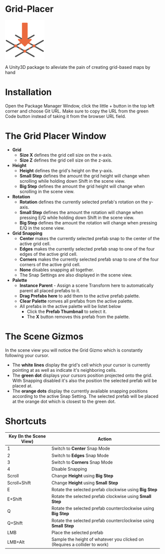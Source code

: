 # Grid-Placer
![Grid Placer Logo](/Resources/Icon_LightMode.png)

A Unity3D package to alleviate the pain of creating grid-based maps by hand

# Installation
Open the Package Manager Window, click the little + button in the top left corner and choose Git URL.
Make sure to copy the URL from the green Code button instead of taking it from the browser URL field.

# The Grid Placer Window
* **Grid**
  * **Size X** defines the grid cell size on the x-axis.
  * **Size Z** defines the grid cell size on the z-axis.
* **Height**
  * **Height** defines the grid's height on the y-axis.
  * **Small Step** defines the amount the grid height will change when scrolling while holding down Shift in the scene view.
  * **Big Step** defines the amount the grid height will change when scrolling in the scene view.
* **Rotation**
  * **Rotation** defines the currently selected prefab's rotation on the y-axis.
  * **Small Step** defines the amount the rotation will change when pressing E/Q while holding down Shift in the scene view.
  * **Big Step** defines the amount the rotation will change when pressing E/Q in the scene view.
* **Grid Snapping**
  * **Center** makes the currently selected prefab snap to the center of the active grid cell.
  * **Edges** makes the currently selected prefab snap to one of the four edges of the active grid cell.
  * **Corners** makes the currently selected prefab snap to one of the four corners of the active grid cell.
  * **None** disables snapping all together.
  * The Snap Settings are also displayed in the scene view.
* **Palette**
  * **Instance Parent** - Assign a scene Transform here to automatically parent all placed prefabs to it.
  * **Drag Prefabs here** to add them to the active prefab palette.
  * **Clear Palette** romves all prefabs from the active palette.
  * All prefabs in the active palette will be listet below
    * Click the **Prefab Thumbnail** to select it.
    * The **X** button removes this prefab from the palette.

# The Scene Gizmos
In the scene view you will notice the Grid Gizmo which is constantly following your cursor.
* The **white lines** display the grid's cell which your cursor is currently pointing at as well as indicate it's neighboring cells.
* The **green dot** displays your cursors position projected onto the grid. With Snapping disabled it's also the position the selected prefab will be placed at.
* The **orange dots** display the currently available snapping positions according to the active Snap Setting. The selected prefab will be placed at the orange dot which is closest to the green dot.

# Shortcuts
Key (In the Scene View) | Action
----|-------
1 | Switch to **Center** Snap Mode
2 | Switch to **Edges** Snap Mode
3 | Switch to **Corners** Snap Mode
4 | Disable Snapping
Scroll | Change **Height** using **Big Step**
Scroll+Shift | Change **Height** using **Small Step**
E | Rotate the selected prefab clockwise using **Big Step**
E+Shift | Rotate the selected prefab clockwise using **Small Step**
Q | Rotate the selected prefab counterclockwise using **Big Step**
Q+Shift | Rotate the selected prefab counterclockwise using **Small Step**
LMB | Place the selected prefab
LMB+Alt | Sample the height of whatever you clicked on (Requires a collider to work)
